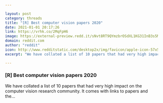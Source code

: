 ```yaml
---

layout: post
category: threads
title: "[R] Best computer vision papers 2020"
date: 2021-01-01 20:17:26
link: https://vrhk.co/2MqFpH6
image: https://external-preview.redd.it/sNvt8RT9QYmzbrOSdXL1KG31InB3s5MuSj-LdTKmMAU.jpg?width=480&height=251.308900524&auto=webp&crop=480:251.308900524,smart&s=99827e35be6dd193689657ddd57f0750433ddccb
domain: reddit.com
author: "reddit"
icon: http://www.redditstatic.com/desktop2x/img/favicon/apple-icon-57x57.png
excerpt: "We have collated a list of 10 papers that had very high impact on the computer vision research community. It comes with links to papers and the..."

---
```


### [R] Best computer vision papers 2020

We have collated a list of 10 papers that had very high impact on the computer vision research community. It comes with links to papers and the...